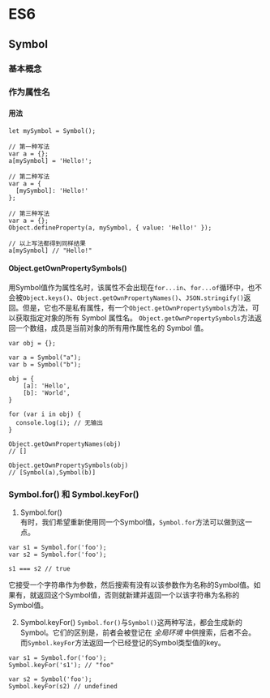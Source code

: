 # ES6 


## Symbol

### 基本概念

### 作为属性名
#### 用法

```
let mySymbol = Symbol();

// 第一种写法
var a = {};
a[mySymbol] = 'Hello!';

// 第二种写法
var a = {
  [mySymbol]: 'Hello!'
};

// 第三种写法
var a = {};
Object.defineProperty(a, mySymbol, { value: 'Hello!' });

// 以上写法都得到同样结果
a[mySymbol] // "Hello!"  
```
#### Object.getOwnPropertySymbols()
用Symbol值作为属性名时，该属性不会出现在`for...in`、`for...of`循环中，也不会被`Object.keys()`、`Object.getOwnPropertyNames()`、`JSON.stringify()`返回。但是，它也不是私有属性，有一个`Object.getOwnPropertySymbols`方法，可以获取指定对象的所有 Symbol 属性名。
`Object.getOwnPropertySymbols`方法返回一个数组，成员是当前对象的所有用作属性名的 Symbol 值。
```
var obj = {};

var a = Symbol("a");
var b = Symbol("b");

obj = {
	[a]: 'Hello',
	[b]: 'World',
}

for (var i in obj) {
  console.log(i); // 无输出
}

Object.getOwnPropertyNames(obj)
// []

Object.getOwnPropertySymbols(obj)
// [Symbol(a),Symbol(b)]
```

### Symbol.for() 和 Symbol.keyFor()
1. Symbol.for()  
有时，我们希望重新使用同一个Symbol值，`Symbol.for`方法可以做到这一点。  
```
var s1 = Symbol.for('foo');
var s2 = Symbol.for('foo');

s1 === s2 // true
```
它接受一个字符串作为参数，然后搜索有没有以该参数作为名称的Symbol值。如果有，就返回这个Symbol值，否则就新建并返回一个以该字符串为名称的Symbol值。

2. Symbol.keyFor()
`Symbol.for()`与`Symbol()`这两种写法，都会生成新的Symbol。它们的区别是，前者会被登记在 *全局环境* 中供搜索，后者不会。
而`Symbol.keyFor`方法返回一个已经登记的Symbol类型值的key。
```
var s1 = Symbol.for('foo');
Symbol.keyFor('s1'); // "foo"

var s2 = Symbol('foo');
Symbol.keyFor(s2) // undefined
```